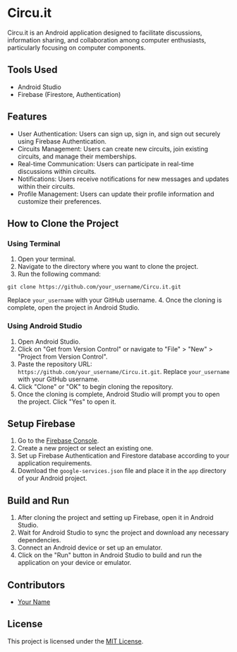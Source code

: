 # Circu.it

Circu.it is an Android application designed to facilitate discussions, information sharing, and collaboration among computer enthusiasts, particularly focusing on computer components.


## Tools Used
- Android Studio
- Firebase (Firestore, Authentication)

## Features
- User Authentication: Users can sign up, sign in, and sign out securely using Firebase Authentication.
- Circuits Management: Users can create new circuits, join existing circuits, and manage their memberships.
- Real-time Communication: Users can participate in real-time discussions within circuits.
- Notifications: Users receive notifications for new messages and updates within their circuits.
- Profile Management: Users can update their profile information and customize their preferences.

## How to Clone the Project
### Using Terminal
1. Open your terminal.
2. Navigate to the directory where you want to clone the project.
3. Run the following command:

```
git clone https://github.com/your_username/Circu.it.git
```

Replace `your_username` with your GitHub username.
4. Once the cloning is complete, open the project in Android Studio.

### Using Android Studio
1. Open Android Studio.
2. Click on "Get from Version Control" or navigate to "File" > "New" > "Project from Version Control".
3. Paste the repository URL: `https://github.com/your_username/Circu.it.git`.
Replace `your_username` with your GitHub username.
4. Click "Clone" or "OK" to begin cloning the repository.
5. Once the cloning is complete, Android Studio will prompt you to open the project. Click "Yes" to open it.

## Setup Firebase
1. Go to the [Firebase Console](https://console.firebase.google.com/).
2. Create a new project or select an existing one.
3. Set up Firebase Authentication and Firestore database according to your application requirements.
4. Download the `google-services.json` file and place it in the `app` directory of your Android project.

## Build and Run
1. After cloning the project and setting up Firebase, open it in Android Studio.
2. Wait for Android Studio to sync the project and download any necessary dependencies.
3. Connect an Android device or set up an emulator.
4. Click on the "Run" button in Android Studio to build and run the application on your device or emulator.

## Contributors
- [Your Name](https://github.com/your_username)

## License
This project is licensed under the [MIT License](LICENSE).
